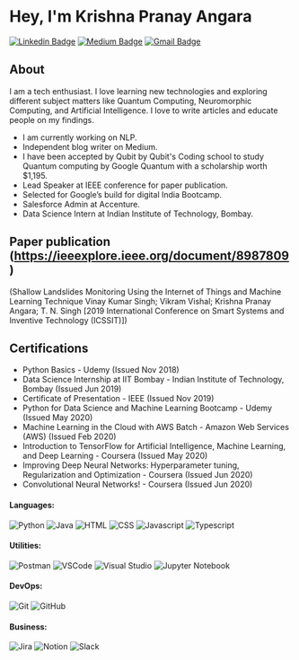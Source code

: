 # Hey, I'm Krishna Pranay Angara 

[![Linkedin Badge](https://img.shields.io/badge/LinkedIn-FFFFFF?logo=linkedin&logoColor=blue&style=for-the-badge)](https://www.linkedin.com/in/krishnapranayangara/)
[![Medium Badge](https://img.shields.io/badge/-Medium-FFFFFF?logo=medium&logoColor=black&style=for-the-badge)](https://medium.com/@persspectivecomputing)
[![Gmail Badge](https://img.shields.io/badge/-Gmail-FFFFFF?logo=gmail&logoColor=red&style=for-the-badge)](krishnapranay.angara@gmail.com)

About
--------------
I am a tech enthusiast. I love learning new technologies and exploring different subject matters like Quantum Computing, Neuromorphic Computing, and Artificial Intelligence. I love to write articles and educate people on my findings. 

- I am currently working on NLP.
- Independent blog writer on Medium.
- I have been accepted by Qubit by Qubit's Coding school to study Quantum computing by Google Quantum with a scholarship worth $1,195.
- Lead Speaker at IEEE conference for paper publication.
- Selected for Google’s build for digital India Bootcamp.
- Salesforce Admin at Accenture.
- Data Science Intern at Indian Institute of Technology, Bombay.
  
Paper publication (https://ieeexplore.ieee.org/document/8987809)
-----------------
(Shallow Landslides Monitoring Using the Internet of Things and Machine Learning Technique Vinay Kumar Singh; Vikram Vishal; Krishna Pranay Angara; T. N. Singh
[2019 International Conference on Smart Systems and Inventive Technology (ICSSIT)])

Certifications
----------------
- Python Basics - Udemy (Issued Nov 2018)
- Data Science Internship at IIT Bombay - Indian Institute of Technology, Bombay (Issued Jun 2019)
- Certificate of Presentation - IEEE (Issued Nov 2019)
- Python for Data Science and Machine Learning Bootcamp - Udemy (Issued May 2020)
- Machine Learning in the Cloud with AWS Batch - Amazon Web Services (AWS) (Issued Feb 2020)
- Introduction to TensorFlow for Artificial Intelligence, Machine Learning, and Deep Learning - Coursera (Issued May 2020)
- Improving Deep Neural Networks: Hyperparameter tuning, Regularization and Optimization - Coursera (Issued Jun 2020)
- Convolutional Neural Networks! - Coursera (Issued Jun 2020)

#### Languages:
![Python](https://img.shields.io/badge/-Python-3776AB?style=flat&logo=python&logoColor=white)
![Java](https://img.shields.io/badge/-Java-B22222?style=flat&logo=Java&logoColor=white)
![HTML](https://img.shields.io/badge/-Html-FF4500?style=flat&logo=HTML5&logoColor=white)
![CSS](https://img.shields.io/badge/-CSS-1E90FF?style=flat&logo=CSS3&logoColor=white)
![Javascript](https://img.shields.io/badge/-JavaScript-EDD222?style=flat&logo=javascript&logoColor=white)
![Typescript](https://img.shields.io/badge/-TypeScript-3178C6?style=flat&logo=typescript&logoColor=white)


#### Utilities:

![Postman](https://img.shields.io/badge/-Postman-FF6C37?style=flat&logo=postman&logoColor=white)
![VSCode](https://img.shields.io/badge/-VSCode-007ACC?style=flat&logo=visual-studio-code&logoColor=white)
![Visual Studio](https://img.shields.io/badge/-Visual%20Studio-5C2D91?style=flat&logo=visual-studio&logoColor=white)
![Jupyter Notebook](https://img.shields.io/badge/-Jupyter%20Notebook-FFA500?style=flat&logo=visual-studio&logoColor=white)

#### DevOps:

![Git](https://img.shields.io/badge/-Git-F05032?style=flat&logo=git&logoColor=white)
![GitHub](https://img.shields.io/badge/-Github-181717?style=flat&logo=github&logoColor=white)

#### Business:

![Jira](https://img.shields.io/badge/-Jira-0052CC?style=flat&logo=jira&logoColor=white)
![Notion](https://img.shields.io/badge/-Notion-black?style=flat&logo=notion&logoColor=white)
![Slack](https://img.shields.io/badge/-Slack-4A154B?style=flat&logo=slack&logoColor=white)
